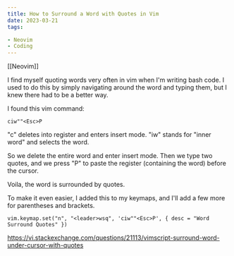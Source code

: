 ```yaml
---
title: How to Surround a Word with Quotes in Vim 
date: 2023-03-21
tags:

- Neovim
- Coding
---
```


[[Neovim]]

I find myself quoting words very often in vim when I'm writing bash code. I used to do this by simply navigating around the word and typing them, but I knew there had to be a better way.

I found this vim command:

`ciw""<Esc>P`

"c" deletes into register and enters insert mode. "iw" stands for "inner word" and selects the word. 

So we delete the entire word and enter insert mode. Then we type two quotes, and we press "P" to paste the register (containing the word) before the cursor.

Voila, the word is surrounded by quotes.

To make it even easier, I added this to my keymaps, and I'll add a few more for parentheses and brackets.

`vim.keymap.set("n", "<leader>wsq", 'ciw""<Esc>P', { desc = "Word Surround Quotes" })`

https://vi.stackexchange.com/questions/21113/vimscript-surround-word-under-cursor-with-quotes
